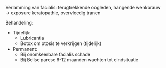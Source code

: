 Verlamming van facialis: terugtrekkende oogleden, hangende wenkbrauw  
-> exposure keratopathie, overvloedig tranen
 
Behandeling:
- Tijdelijk:
    - Lubricantia
    - Botox om ptosis te verkrijgen (tijdelijk)
- Permanent:
    - Bij onomkeerbare facialis schade
    - Bij Bellse parese 6-12 maanden wachten tot eindsituatie
